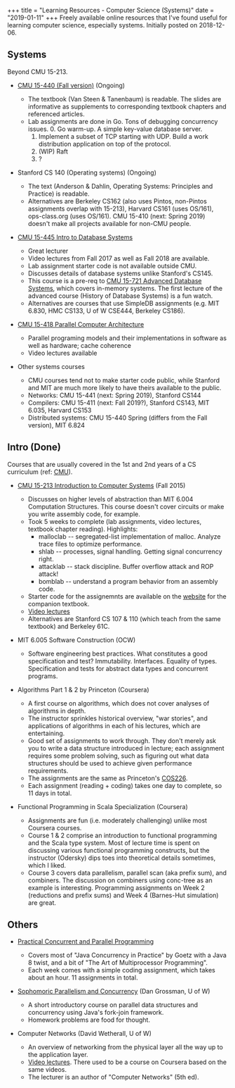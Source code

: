 +++
title = "Learning Resources - Computer Science (Systems)"
date = "2019-01-11"
+++
Freely available online resources that I've found useful for learning computer science, especially systems.
Initially posted on 2018-12-06.

## Systems
Beyond CMU 15-213.

- [CMU 15-440 (Fall version)](https://www.synergylabs.org/courses/15-440/syllabus.html) (Ongoing)
    * The textbook (Van Steen & Tanenbaum) is readable.
        The slides are informative as supplements to corresponding textbook chapters and referenced articles.
    * Lab assignments are done in Go. Tons of debugging concurrency issues.
        0. Go warm-up. A simple key-value database server.
        1. Implement a subset of TCP starting with UDP.
            Build a work distribution application on top of the protocol.
        2. (WIP) Raft 
        3. ?

- Stanford CS 140 (Operating systems) (Ongoing)
    * The text (Anderson & Dahlin, Operating Systems: Principles and Practice) is readable.
    * Alternatives are Berkeley CS162 (also uses Pintos, non-Pintos assignments overlap with 15-213), Harvard CS161 (uses OS/161), ops-class.org (uses OS/161).
        CMU 15-410 (next: Spring 2019) doesn't make all projects available for non-CMU people.

- [CMU 15-445 Intro to Database Systems](http://15445.courses.cs.cmu.edu/)
    * Great lecturer
    * Video lectures from Fall 2017 as well as Fall 2018 are available.
    * Lab assignment starter code is not available outside CMU.
    * Discusses details of database systems unlike Stanford's CS145.
    * This course is a pre-req to [CMU 15-721 Advanced Database Systems](http://15721.courses.cs.cmu.edu/), which covers in-memory systems. The first lecture of the advanced course (History of Database Systems) is a fun watch.
    * Alternatives are courses that use SimpleDB assignments (e.g. MIT 6.830, HMC CS133, U of W CSE444, Berkeley CS186).

- [CMU 15-418 Parallel Computer Architecture](http://15418.courses.cs.cmu.edu/spring2016/)
    * Parallel programing models and their implementations in software as well as hardware; cache coherence
    * Video lectures available

- Other systems courses
    * CMU courses tend not to make starter code public, while Stanford and MIT are much more likely to have theirs available to the public.
    * Networks: CMU 15-441 (next: Spring 2019), Stanford CS144
    * Compilers: CMU 15-411 (next: Fall 2019?), Stanford CS143, MIT 6.035, Harvard CS153
    * Distributed systems: CMU 15-440 Spring (differs from the Fall version), MIT 6.824

## Intro (Done)
Courses that are usually covered in the 1st and 2nd years of a CS curriculum (ref: [CMU](https://www.csd.cs.cmu.edu/sample-undergraduate-course-sequence)). 

- [CMU 15-213 Introduction to Computer Systems](http://www.cs.cmu.edu/afs/cs/academic/class/15213-f15/www/) (Fall 2015)
    * Discusses on higher levels of abstraction than MIT 6.004 Computation Structures.
    This course doesn't cover circuits or make you write assembly code, for example.
    * Took 5 weeks to complete (lab assignments, video lectures, textbook chapter reading).
        Highlights:
        * malloclab -- segregated-list implementation of malloc. Analyze trace files to optimize performance.
        * shlab -- processes, signal handling. Getting signal concurrency right.
        * attacklab -- stack discipline. Buffer overflow attack and ROP attack! 
        * bomblab  -- understand a program behavior from an assembly code.
    * Starter code for the assignemnts are available on the [website](http://csapp.cs.cmu.edu/3e/labs.html) for the companion textbook.
    * [Video lectures](https://scs.hosted.panopto.com/Panopto/Pages/Sessions/List.aspx#folderID=%22b96d90ae-9871-4fae-91e2-b1627b43e25e%22)
    * Alternatives are Stanford CS 107 & 110 (which teach from the same textbook) and Berkeley 61C.

- MIT 6.005 Software Construction (OCW)
    * Software engineering best practices. What constitutes a good specification and test?
    Immutability. Interfaces. Equality of types. Specification and tests for abstract data types and concurrent programs.

- Algorithms Part 1 & 2 by Princeton (Coursera)
    * A first course on algorithms, which does not cover analyses of algorithms in depth.
    * The instructor sprinkles historical overview, "war stories", and applications of algorithms in each of his lectures, which are entertaining.
    * Good set of assignments to work through. They don't merely ask you to write a data structure introduced in lecture; each assignment requires some problem solving, such as figuring out what data structures should be used to achieve given performance requirements.
    * The assignments are the same as Princeton's [COS226](http://www.cs.princeton.edu/courses/archive/fall18/cos226/syllabus.php).
    * Each assignment (reading + coding) takes one day to complete, so 11 days in total.

- Functional Programming in Scala Specialization (Coursera)
    * Assignments are fun (i.e. moderately challenging) unlike most Coursera courses.
    * Course 1 & 2 comprise an introduction to functional programming and the Scala type system.
        Most of lecture time is spent on discussing various functional programming constructs, but the instructor (Odersky) dips toes into theoretical details sometimes, which I liked.
    * Course 3 covers data parallelism, parallel scan (aka prefix sum), and combiners.
        The discussion on combiners using conc-tree as an example is interesting.
        Programming assignments on Week 2 (reductions and prefix sums) and Week 4 (Barnes-Hut simulation) are great.

## Others

- [Practical Concurrent and Parallel Programming](http://www.itu.dk/people/sestoft/itu/PCPP/E2016/)
    * Covers most of "Java Concurrency in Practice" by Goetz with a Java 8 twist, and a bit of "The Art of Multiprocessor Programming".
    * Each week comes with a simple coding assignment, which takes about an hour.
    11 assignments in total.

- [Sophomoric Parallelism and Concurrency](https://homes.cs.washington.edu/~djg/teachingMaterials/spac/) (Dan Grossman, U of W)
    * A short introductory course on parallel data structures and concurrency using Java's fork-join framework.
    * Homework problems are food for thought.

- Computer Networks (David Wetherall, U of W)
    * An overview of networking from the physical layer all the way up to the application layer.
    * [Video lectures](http://media.pearsoncmg.com/ph/streaming/esm/tanenbaum5e_videonotes/tanenbaum_videoNotes.html).
    There used to be a course on Coursera based on the same videos.
    * The lecturer is an author of "Computer Networks" (5th ed).
